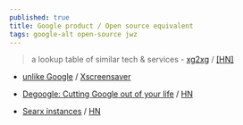 ```yaml
---
published: true
title: Google product / Open source equivalent
tags: google-alt open-source jwz
---
```

> a lookup table of similar tech & services - [xg2xg](https://github.com/jhuangtw-dev/xg2xg) / [\[HN\]](https://news.ycombinator.com/item?id=19619987)

- [unlike Google](https://www.youtube.com/watch?v=YD-O1eEt3I8) / [Xscreensaver](https://www.jwz.org/xscreensaver/google.html)

- [Degoogle: Cutting Google out of your life](https://degoogle.jmoore.dev/) / [HN](https://news.ycombinator.com/item?id=24245817)

- [Searx instances](https://searx.space/) / [HN](https://news.ycombinator.com/item?id=24247688)

